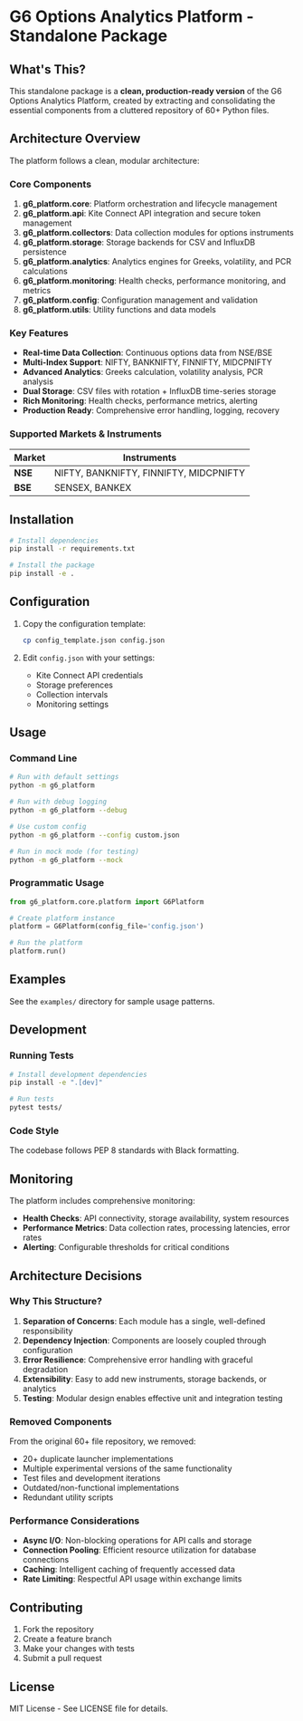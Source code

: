 # G6 Options Analytics Platform - Standalone Package

## What's This?

This standalone package is a **clean, production-ready version** of the G6 Options Analytics Platform, created by extracting and consolidating the essential components from a cluttered repository of 60+ Python files.

## Architecture Overview

The platform follows a clean, modular architecture:

### Core Components

1. **g6_platform.core**: Platform orchestration and lifecycle management
2. **g6_platform.api**: Kite Connect API integration and secure token management  
3. **g6_platform.collectors**: Data collection modules for options instruments
4. **g6_platform.storage**: Storage backends for CSV and InfluxDB persistence
5. **g6_platform.analytics**: Analytics engines for Greeks, volatility, and PCR calculations
6. **g6_platform.monitoring**: Health checks, performance monitoring, and metrics
7. **g6_platform.config**: Configuration management and validation
8. **g6_platform.utils**: Utility functions and data models

### Key Features

- **Real-time Data Collection**: Continuous options data from NSE/BSE
- **Multi-Index Support**: NIFTY, BANKNIFTY, FINNIFTY, MIDCPNIFTY
- **Advanced Analytics**: Greeks calculation, volatility analysis, PCR analysis
- **Dual Storage**: CSV files with rotation + InfluxDB time-series storage
- **Rich Monitoring**: Health checks, performance metrics, alerting
- **Production Ready**: Comprehensive error handling, logging, recovery

### Supported Markets & Instruments

| Market | Instruments |
|--------|------------|
| **NSE** | NIFTY, BANKNIFTY, FINNIFTY, MIDCPNIFTY |
| **BSE** | SENSEX, BANKEX |

## Installation

```bash
# Install dependencies
pip install -r requirements.txt

# Install the package
pip install -e .
```

## Configuration

1. Copy the configuration template:
   ```bash
   cp config_template.json config.json
   ```

2. Edit `config.json` with your settings:
   - Kite Connect API credentials
   - Storage preferences
   - Collection intervals
   - Monitoring settings

## Usage

### Command Line

```bash
# Run with default settings
python -m g6_platform

# Run with debug logging
python -m g6_platform --debug

# Use custom config
python -m g6_platform --config custom.json

# Run in mock mode (for testing)
python -m g6_platform --mock
```

### Programmatic Usage

```python
from g6_platform.core.platform import G6Platform

# Create platform instance
platform = G6Platform(config_file='config.json')

# Run the platform
platform.run()
```

## Examples

See the `examples/` directory for sample usage patterns.

## Development

### Running Tests

```bash
# Install development dependencies
pip install -e ".[dev]"

# Run tests
pytest tests/
```

### Code Style

The codebase follows PEP 8 standards with Black formatting.

## Monitoring

The platform includes comprehensive monitoring:

- **Health Checks**: API connectivity, storage availability, system resources
- **Performance Metrics**: Data collection rates, processing latencies, error rates
- **Alerting**: Configurable thresholds for critical conditions

## Architecture Decisions

### Why This Structure?

1. **Separation of Concerns**: Each module has a single, well-defined responsibility
2. **Dependency Injection**: Components are loosely coupled through configuration
3. **Error Resilience**: Comprehensive error handling with graceful degradation
4. **Extensibility**: Easy to add new instruments, storage backends, or analytics
5. **Testing**: Modular design enables effective unit and integration testing

### Removed Components

From the original 60+ file repository, we removed:
- 20+ duplicate launcher implementations
- Multiple experimental versions of the same functionality
- Test files and development iterations  
- Outdated/non-functional implementations
- Redundant utility scripts

### Performance Considerations

- **Async I/O**: Non-blocking operations for API calls and storage
- **Connection Pooling**: Efficient resource utilization for database connections
- **Caching**: Intelligent caching of frequently accessed data
- **Rate Limiting**: Respectful API usage within exchange limits

## Contributing

1. Fork the repository
2. Create a feature branch
3. Make your changes with tests
4. Submit a pull request

## License

MIT License - See LICENSE file for details.